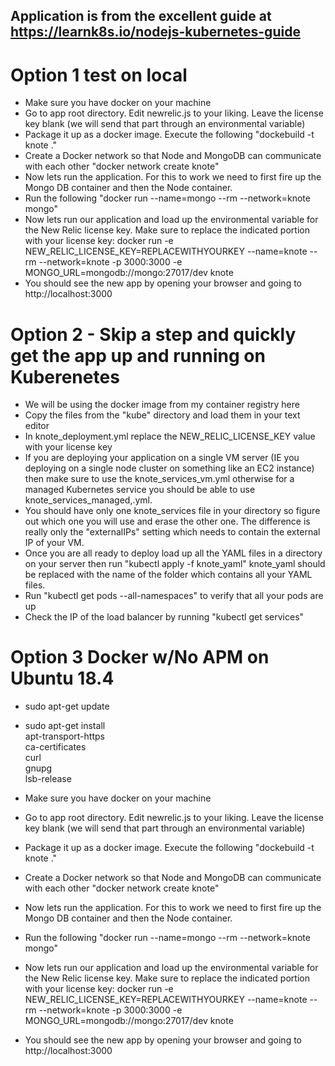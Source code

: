 ## 

## Application is from the excellent guide at https://learnk8s.io/nodejs-kubernetes-guide 

# Option 1 test on local


- Make sure you have docker on your machine
- Go to app root directory.  Edit newrelic.js to your liking.  Leave the license key blank (we will send that part through an environmental variable)
- Package it up as a docker image.  Execute the following "dockebuild -t knote ." 
- Create a Docker network so that Node and MongoDB can communicate with each other "docker network create knote"
- Now lets run the application.  For this to work we need to first fire up the Mongo DB container and then the Node container.
- Run the following "docker run --name=mongo --rm --network=knote mongo"
- Now lets run our application and load up the environmental variable for the New Relic license key.  Make sure to replace the indicated portion with your license key: docker run  -e NEW_RELIC_LICENSE_KEY=REPLACEWITHYOURKEY --name=knote --rm --network=knote -p 3000:3000 -e MONGO_URL=mongodb://mongo:27017/dev knote
- You should see the new app by opening your browser and going to http://localhost:3000

# Option 2 - Skip a step and quickly get the app up and running on Kuberenetes

- We will be using the docker image from my container registry here
- Copy the files from the "kube" directory and load them in your text editor
- In knote_deployment.yml replace the NEW_RELIC_LICENSE_KEY value with your license key
- If you are deploying your application on a single VM server (IE you deploying on a single node cluster on something like an EC2 instance) then make sure to use the knote_services_vm.yml otherwise for a managed Kubernetes service you should be able to use knote_services_managed,.yml.  
- You should have only one knote_services file in your directory so figure out which one you will use and erase the other one.  The difference is really only the "externalIPs" setting which needs to contain the external IP of your VM.   
- Once you are all ready to deploy load up all the YAML files in a directory on your server then run "kubectl apply -f knote_yaml"  knote_yaml should be replaced with the name of the folder which contains all your YAML files.  
- Run "kubectl get pods --all-namespaces" to verify that all your pods are up
- Check the IP of the load balancer by running "kubectl get services" 

# Option 3 Docker w/No APM on Ubuntu 18.4

-  sudo apt-get update 
- sudo apt-get install \
    apt-transport-https \
    ca-certificates \
    curl \
    gnupg \
    lsb-release


- Make sure you have docker on your machine
- Go to app root directory.  Edit newrelic.js to your liking.  Leave the license key blank (we will send that part through an environmental variable)
- Package it up as a docker image.  Execute the following "dockebuild -t knote ." 
- Create a Docker network so that Node and MongoDB can communicate with each other "docker network create knote"
- Now lets run the application.  For this to work we need to first fire up the Mongo DB container and then the Node container.
- Run the following "docker run --name=mongo --rm --network=knote mongo"
- Now lets run our application and load up the environmental variable for the New Relic license key.  Make sure to replace the indicated portion with your license key: docker run  -e NEW_RELIC_LICENSE_KEY=REPLACEWITHYOURKEY --name=knote --rm --network=knote -p 3000:3000 -e MONGO_URL=mongodb://mongo:27017/dev knote
- You should see the new app by opening your browser and going to http://localhost:3000

